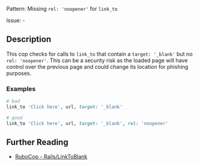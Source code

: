 Pattern: Missing `rel: 'noopener'` for `link_to`

Issue: -

## Description

This cop checks for calls to `link_to` that contain a
`target: '_blank'` but no `rel: 'noopener'`. This can be a security
risk as the loaded page will have control over the previous page
and could change its location for phishing purposes.

### Examples

```ruby
# bad
link_to 'Click here', url, target: '_blank'

# good
link_to 'Click here', url, target: '_blank', rel: 'noopener'
```

## Further Reading

* [RuboCop - Rails/LinkToBlank](https://rubocop.readthedocs.io/en/latest/cops_rails/#railslinktoblank)
